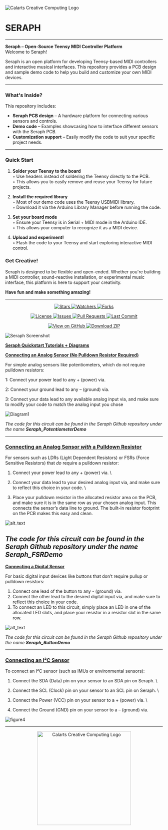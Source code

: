 ![Calarts Creative Computing Logo](https://i.imgur.com/235dOcD.png)


# SERAPH
---


**Seraph – Open-Source Teensy MIDI Controller Platform**  
Welcome to Seraph!

Seraph is an open platform for developing Teensy-based MIDI controllers and interactive musical interfaces. This repository provides a PCB design and sample demo code to help you build and customize your own MIDI devices.

---

### What's Inside?

This repository includes:

- **Seraph PCB design** – A hardware platform for connecting various sensors and controls.  
- **Demo code** – Examples showcasing how to interface different sensors with the Seraph PCB.  
- **Customization support** – Easily modify the code to suit your specific project needs.  

---

### Quick Start

1. **Solder your Teensy to the board**  
   ◦ Use headers instead of soldering the Teensy directly to the PCB.  
   ◦ This allows you to easily remove and reuse your Teensy for future projects.  

2. **Install the required library**  
   ◦ Most of our demo code uses the Teensy USBMIDI library.  
   ◦ Download it via the Arduino Library Manager before running the code.  

3. **Set your board mode**  
   ◦ Ensure your Teensy is in Serial + MIDI mode in the Arduino IDE.  
   ◦ This allows your computer to recognize it as a MIDI device.  

4. **Upload and experiment!**  
   ◦ Flash the code to your Teensy and start exploring interactive MIDI control.  


### Get Creative!

Seraph is designed to be flexible and open-ended. Whether you're building a MIDI controller, sound-reactive installation, or experimental music interface, this platform is here to support your creativity.

**Have fun and make something amazing!**

---


<p align="center">
  <a href="https://github.com/Calarts-Creative-Computing/Seraph/stargazers">
    <img src="https://img.shields.io/github/stars/Calarts-Creative-Computing/Seraph?style=social" alt="Stars">
  </a>
  <a href="https://github.com/Calarts-Creative-Computing/Seraph/watchers">
    <img src="https://img.shields.io/github/watchers/Calarts-Creative-Computing/Seraph?style=social" alt="Watchers">
  </a>
  <a href="https://github.com/Calarts-Creative-Computing/Seraph/network/members">
    <img src="https://img.shields.io/github/forks/Calarts-Creative-Computing/Seraph?style=social" alt="Forks">
  </a>
</p>

<p align="center">
  <a href="https://github.com/Calarts-Creative-Computing/Seraph/blob/main/LICENSE">
    <img src="https://img.shields.io/github/license/Calarts-Creative-Computing/Seraph" alt="License">
  </a>
  <a href="https://github.com/Calarts-Creative-Computing/Seraph/issues">
    <img src="https://img.shields.io/github/issues/Calarts-Creative-Computing/Seraph" alt="Issues">
  </a>
  <a href="https://github.com/Calarts-Creative-Computing/Seraph/pulls">
    <img src="https://img.shields.io/github/issues-pr/Calarts-Creative-Computing/Seraph" alt="Pull Requests">
  </a>
  <a href="https://github.com/Calarts-Creative-Computing/Seraph/commits/main">
    <img src="https://img.shields.io/github/last-commit/Calarts-Creative-Computing/Seraph" alt="Last Commit">
  </a>
</p>

<p align="center">
  <a href="https://github.com/Calarts-Creative-Computing/Seraph">
    <img src="https://img.shields.io/badge/View_on-GitHub-181717?logo=github&logoColor=white" alt="View on GitHub">
  </a>
  <a href="https://github.com/Calarts-Creative-Computing/Seraph/archive/refs/heads/main.zip">
    <img src="https://img.shields.io/badge/Download-ZIP-28a745?logo=github" alt="Download ZIP">
  </a>
</p>

![Seraph Screenshot](https://i.imgur.com/n9ZP12J.png)


**<span style="text-decoration:underline;">Seraph Quickstart Tutorials + Diagrams</span>**

**<span style="text-decoration:underline;">Connecting an Analog Sensor (No Pulldown Resistor Required)</span>**

For simple analog sensors like potentiometers, which do not require pulldown resistors:

1: Connect your power lead to any + (power) via.

2: Connect your ground lead to any – (ground) via.

3: Connect your data lead to any available analog input via, and make sure to modify your code to match the analog input you chose






![Diagram1](https://i.imgur.com/gaAru7W.png "image_tooltip")


*The code for this circuit can be found in the Seraph Github repository under the name **Seraph_PotentiometerDemo***

---


### **<span style="text-decoration:underline;">Connecting an Analog Sensor *with* a Pulldown Resistor</span>**

For sensors such as LDRs (Light Dependent Resistors) or FSRs (Force Sensitive Resistors) that *do* require a pulldown resistor:



1. Connect your power lead to any + (power) via. \

2. Connect your data lead to your desired analog input via, and make sure to reflect this choice in your code. \

3. Place your pulldown resistor in the allocated resistor area on the PCB, and make sure it is in the same row as your chosen analog input. This connects the sensor’s data line to ground. The built-in resistor footprint on the PCB makes this easy and clean.






![alt_text](https://i.imgur.com/6BPQGN4.png "image_tooltip")


*The code for this circuit can be found in the Seraph Github repository under the name **Seraph_FSRDemo***
---


**<span style="text-decoration:underline;">Connecting a Digital Sensor</span>**

For basic digital input devices like buttons that don’t require pullup or pulldown resistors:



1. Connect one lead of the button to any - (ground) via.
2. Connect the other lead to the desired digital input via, and make sure to reflect this choice in your code.
3. To connect an LED to this circuit, simply place an LED in one of the allocated LED slots, and place your resistor in a resistor slot in the same row.






![alt_text](https://i.imgur.com/5UsLsT5.png) 


*The code for this circuit can be found in the Seraph Github repository under the name **Seraph_ButtonDemo***

---



### **<span style="text-decoration:underline;">Connecting an I²C Sensor</span>**

To connect an I²C sensor (such as IMUs or environmental sensors):



1. Connect the SDA (Data) pin on your sensor to an SDA pin on Seraph.  \

2. Connect the SCL (Clock) pin on your sensor to an SCL pin on Seraph. \

3. Connect the Power (VCC) pin on your sensor to a + (power) via. \

4. Connect the Ground (GND) pin on your sensor to a – (ground) via.

							






![figure4](https://i.imgur.com/VybPBKZ.png "image_tooltip")

---


<p align="center">
  <img src="https://www.hanoverresearch.com/wp-content/uploads/2020/05/CALARTS-01.png" alt="Calarts Creative Computing Logo" width="300"/>
</p>
